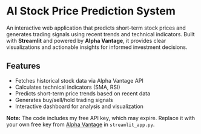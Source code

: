 # AI Stock Price Prediction System

An interactive web application that predicts short-term stock prices and generates trading signals using recent trends and technical indicators. Built with **Streamlit** and powered by **Alpha Vantage**, it provides clear visualizations and actionable insights for informed investment decisions.

## Features
- Fetches historical stock data via Alpha Vantage API
- Calculates technical indicators (SMA, RSI)
- Predicts short-term price trends based on recent data
- Generates buy/sell/hold trading signals
- Interactive dashboard for analysis and visualization

**Note:** The code includes my free API key, which may expire. Replace it with your own free key from [Alpha Vantage](https://www.alphavantage.co/support/#api-key) in `streamlit_app.py`.
